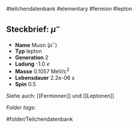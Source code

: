 #teilchendatenbank  #elementary  #fermion  #lepton 
## Steckbrief: $\mu^-$


- **Name** Muon ($\mu^-$)
- **Typ** lepton
- **Generation** 2
- **Ladung** -1.0 $e$
- **Masse** 0.1057 MeV/c$^2$
- **Lebensdauer** 2.2e-06 s
- **Spin** 0.5



Siehe auch:  [[Fermionen]] und [[Leptonen]]




 *Folder tags:*

#folder/Teilchendatenbank